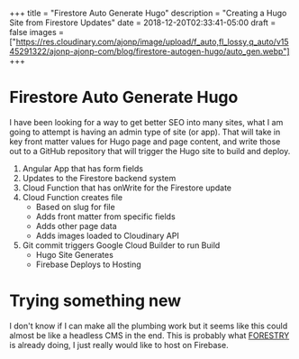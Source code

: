 +++
title = "Firestore Auto Generate Hugo"
description = "Creating a Hugo Site from Firestore Updates"
date = 2018-12-20T02:33:41-05:00
draft = false
images = ["https://res.cloudinary.com/ajonp/image/upload/f_auto,fl_lossy,q_auto/v1545291322/ajonp-ajonp-com/blog/firestore-autogen-hugo/auto_gen.webp"]
+++

# Firestore Auto Generate Hugo
I have been looking for a way to get better SEO into many sites, what I am going to attempt is having an admin type of site (or app). That will take in key front matter values for Hugo page and page content, and write those out to a GitHub repository that will trigger the Hugo site to build and deploy.

1. Angular App that has form fields
1. Updates to the Firestore backend system
1. Cloud Function that has onWrite for the Firestore update
1. Cloud Function creates file
    - Based on slug for file
    - Adds front matter from specific fields
    - Adds other page data
    - Adds images loaded to Cloudinary API
1. Git commit triggers Google Cloud Builder to run Build
    - Hugo Site Generates
    - Firebase Deploys to Hosting

# Trying something new
I don't know if I can make all the plumbing work but it seems like this could almost be like a headless CMS in the end. This is probably what [FORESTRY](https://forestry.io/) is already doing, I just really would like to host on Firebase.